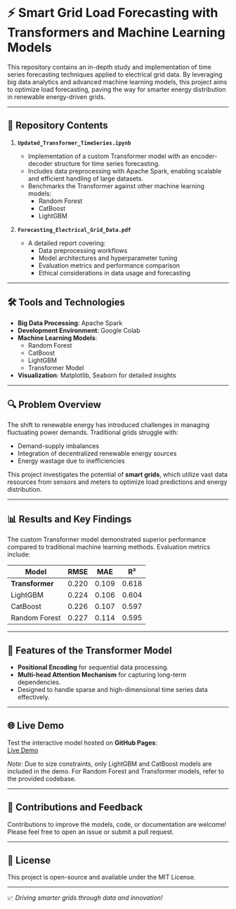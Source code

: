 # ⚡ Smart Grid Load Forecasting with Transformers and Machine Learning Models

This repository contains an in-depth study and implementation of time series forecasting techniques applied to electrical grid data. By leveraging big data analytics and advanced machine learning models, this project aims to optimize load forecasting, paving the way for smarter energy distribution in renewable energy-driven grids.

---

## 📂 Repository Contents
1. **`Updated_Transformer_TimeSeries.ipynb`**  
   - Implementation of a custom Transformer model with an encoder-decoder structure for time series forecasting.  
   - Includes data preprocessing with Apache Spark, enabling scalable and efficient handling of large datasets.  
   - Benchmarks the Transformer against other machine learning models:
     - Random Forest  
     - CatBoost  
     - LightGBM  

2. **`Forecasting_Electrical_Grid_Data.pdf`**  
   - A detailed report covering:
     - Data preprocessing workflows
     - Model architectures and hyperparameter tuning
     - Evaluation metrics and performance comparison
     - Ethical considerations in data usage and forecasting  

---

## 🛠️ Tools and Technologies
- **Big Data Processing**: Apache Spark  
- **Development Environment**: Google Colab  
- **Machine Learning Models**:
  - Random Forest  
  - CatBoost  
  - LightGBM  
  - Transformer Model  
- **Visualization**: Matplotlib, Seaborn for detailed insights  

---

## 🔍 Problem Overview
The shift to renewable energy has introduced challenges in managing fluctuating power demands. Traditional grids struggle with:
- Demand-supply imbalances  
- Integration of decentralized renewable energy sources  
- Energy wastage due to inefficiencies  

This project investigates the potential of **smart grids**, which utilize vast data resources from sensors and meters to optimize load predictions and energy distribution.

---

## 📊 Results and Key Findings
The custom Transformer model demonstrated superior performance compared to traditional machine learning methods. Evaluation metrics include:

| Model             | RMSE   | MAE    | R²     |
|--------------------|--------|--------|--------|
| **Transformer**    | 0.220  | 0.109  | 0.618  |
| LightGBM           | 0.224  | 0.106  | 0.604  |
| CatBoost           | 0.226  | 0.107  | 0.597  |
| Random Forest      | 0.227  | 0.114  | 0.595  |

---

## 🌟 Features of the Transformer Model
- **Positional Encoding** for sequential data processing.  
- **Multi-head Attention Mechanism** for capturing long-term dependencies.  
- Designed to handle sparse and high-dimensional time series data effectively.  

---

## 🌐 Live Demo
Test the interactive model hosted on **GitHub Pages**:  
[Live Demo](https://geareab.github.io/TimeSeriesGardio)  

_Note_: Due to size constraints, only LightGBM and CatBoost models are included in the demo. For Random Forest and Transformer models, refer to the provided codebase.


---

## 🤝 Contributions and Feedback
Contributions to improve the models, code, or documentation are welcome! Please feel free to open an issue or submit a pull request.

---

## 📄 License
This project is open-source and available under the MIT License.

---

📈 _Driving smarter grids through data and innovation!_
